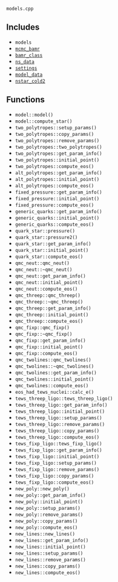 `models.cpp`

## Includes
 - `models` 
 - [`mcmc_bamr`](./mcmc_bamr.md) 
 - [`bamr_class`](./bamr_class.md) 
 - [`ns_data`](./ns_data.md) 
 - [`settings`](./settings.md) 
 - [`model_data`](./model_data.md) 
 - [`nstar_cold2`](./nstar_cold2.md) 

## Functions
 - `model::model()` 
 - `model::compute_star()` 
 - `two_polytropes::setup_params()` 
 - `two_polytropes::copy_params()` 
 - `two_polytropes::remove_params()` 
 - `two_polytropes::two_polytropes()` 
 - `two_polytropes::get_param_info()` 
 - `two_polytropes::initial_point()` 
 - `two_polytropes::compute_eos()` 
 - `alt_polytropes::get_param_info()` 
 - `alt_polytropes::initial_point()` 
 - `alt_polytropes::compute_eos()` 
 - `fixed_pressure::get_param_info()` 
 - `fixed_pressure::initial_point()` 
 - `fixed_pressure::compute_eos()` 
 - `generic_quarks::get_param_info()` 
 - `generic_quarks::initial_point()` 
 - `generic_quarks::compute_eos()` 
 - `quark_star::pressure()` 
 - `quark_star::pressure2()` 
 - `quark_star::get_param_info()` 
 - `quark_star::initial_point()` 
 - `quark_star::compute_eos()` 
 - `qmc_neut::qmc_neut()` 
 - `qmc_neut::~qmc_neut()` 
 - `qmc_neut::get_param_info()` 
 - `qmc_neut::initial_point()` 
 - `qmc_neut::compute_eos()` 
 - `qmc_threep::qmc_threep()` 
 - `qmc_threep::~qmc_threep()` 
 - `qmc_threep::get_param_info()` 
 - `qmc_threep::initial_point()` 
 - `qmc_threep::compute_eos()` 
 - `qmc_fixp::qmc_fixp()` 
 - `qmc_fixp::~qmc_fixp()` 
 - `qmc_fixp::get_param_info()` 
 - `qmc_fixp::initial_point()` 
 - `qmc_fixp::compute_eos()` 
 - `qmc_twolines::qmc_twolines()` 
 - `qmc_twolines::~qmc_twolines()` 
 - `qmc_twolines::get_param_info()` 
 - `qmc_twolines::initial_point()` 
 - `qmc_twolines::compute_eos()` 
 - `eos_had_tews_nuclei::calc_e()` 
 - `tews_threep_ligo::tews_threep_ligo()` 
 - `tews_threep_ligo::get_param_info()` 
 - `tews_threep_ligo::initial_point()` 
 - `tews_threep_ligo::setup_params()` 
 - `tews_threep_ligo::remove_params()` 
 - `tews_threep_ligo::copy_params()` 
 - `tews_threep_ligo::compute_eos()` 
 - `tews_fixp_ligo::tews_fixp_ligo()` 
 - `tews_fixp_ligo::get_param_info()` 
 - `tews_fixp_ligo::initial_point()` 
 - `tews_fixp_ligo::setup_params()` 
 - `tews_fixp_ligo::remove_params()` 
 - `tews_fixp_ligo::copy_params()` 
 - `tews_fixp_ligo::compute_eos()` 
 - `new_poly::new_poly()` 
 - `new_poly::get_param_info()` 
 - `new_poly::initial_point()` 
 - `new_poly::setup_params()` 
 - `new_poly::remove_params()` 
 - `new_poly::copy_params()` 
 - `new_poly::compute_eos()` 
 - `new_lines::new_lines()` 
 - `new_lines::get_param_info()` 
 - `new_lines::initial_point()` 
 - `new_lines::setup_params()` 
 - `new_lines::remove_params()` 
 - `new_lines::copy_params()` 
 - `new_lines::compute_eos()` 
 